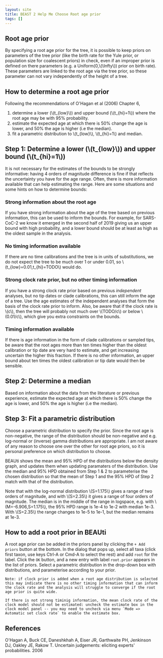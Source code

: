 ```yaml
---
layout: site
title: BEAST 2 Help Me Choose Root age prior
tags: []
---
```


## Root age prior

By specifying a root age prior for the tree, it is possible to keep priors on parameters of the tree prior (like the birth rate for the Yule prior, or population size for coalescent priors) in check, even if an improper prior is defined on there parameters (e.g. a Uniform(0,\\(\Infty\\)) prior on birth rate).
These parameters are linked to the root age via the tree prior, so these parameter can not vary independently of the height of a tree.


## How to determine a root age prior

Following the recommendations of O'Hagan et al (2006) Chapter 6, 

1) determine a lower (\\(t_{low}\\)) and upper bound (\\(t_{hi}=1\\)) where the root age may be with 95% probability. 
2) estimate the expected age at which there is 50% change the age is lower, and 50% the age is higher (i.e the median).
3) fit a parametric distribution to \\(t_{low}\\), \\(t_{hi}=1\\) and median.


## Step 1: Determine a lower (\\(t_{low}\\)) and upper bound (\\(t_{hi}=1\\))

It is not necessary for the estimates of the bounds to be strongly informative: having 4 orders of magnitude difference is fine if that reflects the uncertainty you have for the age range. Often, there is more information available that can help estimating the range. Here are some situations and some hints on how to determine bounds:

### Strong information about the root age

If you have strong information about the age of the tree based on previous information, this can be used to inform the bounds.
For example, for SARS-CoC-2 we know it emerged in the second half of 2019 giving us an upper bound with high probability, and a lower bound should be at least as high as the oldest sample in the analysis.

### No timing information available

If there are no time calibrations and the tree is in units of substitutions, we do not expect the tree to be much over 1 or under 0.01, so \\(t_{low}=0.01,t_{hi}=TODO\\) would do. 

### Strong clock rate prior, but no other timing information

If you have a strong clock rate prior based on previous *independent* analyses, but no tip dates or clade calibrations, this can still inform the age of a tree. 
Use the age estimates of the independent analyses that form the basis of the clock rate prior to inform.
Also, be aware that if the clock rate is \\(c\\), then the tree will probably not much over \\(TODO/c\\) or below \\(0.01/c\\), which give you extra constraints on the bounds.

### Timing information available

If there is age information in the form of clade calibrations or sampled tips, be aware that the root ages more than ten times higher than the oldest calibration or tip date are very hard to estimate, and get increasing uncertain the higher this fraction.
If there is no other information, an upper bound about ten times the oldest calibration or tip date would then be sensible.





## Step 2: Determine a median

Based on information about the data from the literature or previous experience, estimate the expected age at which there is 50% change the age is lower, and 50% the age is higher (i.e the median).

## Step 3: Fit a parametric distribution 

Choose a parametric distribution to specify the prior.
Since the root age is non-negative, the range of the distribution should be non-negative and e.g. log-normal or (inverse) gamma distributions are appropriate.
I am not aware of any reason to choose one over the other for root age priors, so it is personal preference on which distribution to choose.

BEAUti shows the mean and 95% HPD of the distributions below the density graph, and updates them when updating paramaters of the distribution.
Use the median and 95% HPD obtained from Step 1 & 2 to parameterise the chosen distribution so that the mean of Step 1 and the 95% HPD of Step 2 match with that of the distribution. 

Note that with the log-normal distribution \\(S=1.175\\) gives a range of two orders of magnitude, and with \\(S=2.35\\) it gives a range of four orders of magnitude. 
The median is in the middle of the range in logspace, e.g. with \\(M=-6.906,S=1.175\\), the 95% HPD range is 1e-4 to 1e-2 with median 1e-3. 
With \\(S=2.35\\) the range changes to 1e-5 to 1e-1, but the median remains at 1e-3.



## How to add a root prior in BEAUti

A root age prior can be added in the priors panel by clicking the `+ Add priors` button at the bottom.
In the dialog that pops up, select all taxa (click first taxon, use keys Ctrl-A or Cmd-A to select the rest) and add `root` for the label.
Click the `OK` button, and a new entry with label `root.prior` appears in the list of priors.
Select a parametric distribution in the drop-down box with distributions, and parameterise according to your prior.

```
Note: if clock prior is added when a root age distribution is selected this may indicate there is no other timing information that can inform the clock rate and the analysis will struggle to converge if the root age prior is quite wide.

If there is not strong timinig information, the mean clock rate of the clock model should not be estimated: uncheck the estimate box in the clock model panel -- you may need to uncheck via menu `Mode => Automatic set clock rate` to enable the estimate box.
```




## References 

O'Hagan A, Buck CE, Daneshkhah A, Eiser JR, Garthwaite PH, Jenkinson DJ, Oakley JE, Rakow T. Uncertain judgements: eliciting experts' probabilities. 2006